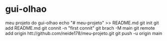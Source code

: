 # gui-olhao
meu projeto do gui-olhao
echo "# meu-projeto" >> README.md
git init
git add README.md
git connit -n "first connit"
git brach -M main
git remote add origin htt://github.com/neide178/meu-projeto.git
git push -u origin main
